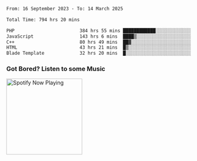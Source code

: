  <!--START_SECTION:waka-->

```txt
From: 16 September 2023 - To: 14 March 2025

Total Time: 794 hrs 20 mins

PHP                        384 hrs 55 mins ████████████░░░░░░░░░░░░░   47.83 %
JavaScript                 143 hrs 6 mins  ████▒░░░░░░░░░░░░░░░░░░░░   17.78 %
C++                        80 hrs 49 mins  ██▓░░░░░░░░░░░░░░░░░░░░░░   10.04 %
HTML                       43 hrs 21 mins  █▒░░░░░░░░░░░░░░░░░░░░░░░   05.39 %
Blade Template             32 hrs 20 mins  █░░░░░░░░░░░░░░░░░░░░░░░░   04.02 %
```

<!--END_SECTION:waka-->
<div align="start">
        <h3>Got Bored? Listen to some Music</h3>
        <a href="https://open.spotify.com/user/dxso20he52f5d4ti73duavf95">
        <img width="200px" src="https://spotify-github-profile.kittinanx.com/api/view.svg?uid=dxso20he52f5d4ti73duavf95&cover_image=true&theme=default&show_offline=false&background_color=121212&interchange=false" alt="Spotify Now Playing">
    </a>
</div> 
